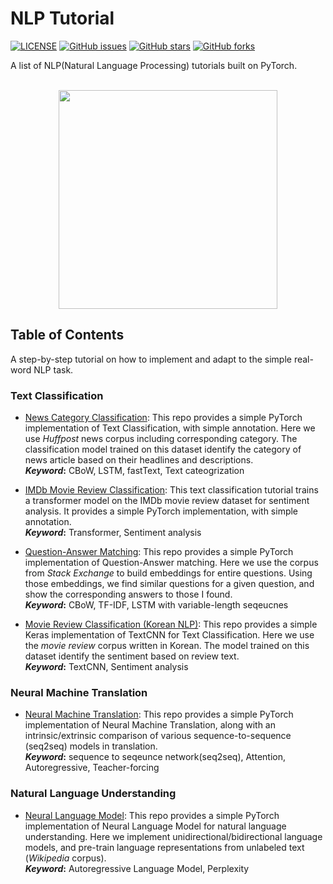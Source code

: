 # NLP Tutorial
[![LICENSE](https://img.shields.io/github/license/lyeoni/nlp-tutorial?style=flat-square)](https://github.com/lyeoni/nlp-tutorial/blob/master/LICENSE)
[![GitHub issues](https://img.shields.io/github/issues/lyeoni/nlp-tutorial?style=flat-square)](https://github.com/lyeoni/nlp-tutorial/issues)
[![GitHub stars](https://img.shields.io/github/stars/lyeoni/nlp-tutorial?style=flat-square&color=important)](https://github.com/lyeoni/nlp-tutorial/stargazers)
[![GitHub forks](https://img.shields.io/github/forks/lyeoni/nlp-tutorial?style=flat-square&color=blueviolet)](https://github.com/lyeoni/nlp-tutorial/network/members)

A list of NLP(Natural Language Processing) tutorials built on PyTorch.
<br><br>
<p align="center">
<img width="350" src="https://raw.githubusercontent.com/pytorch/pytorch/master/docs/source/_static/img/pytorch-logo-dark.png"  align="middle">
</p>

## Table of Contents
A step-by-step tutorial on how to implement and adapt to the simple real-word NLP task.


### Text Classification

- [News Category Classification](https://github.com/lyeoni/nlp-tutorial/tree/master/news-category-classifcation): This repo provides a simple PyTorch implementation of Text Classification, with simple annotation. Here we use _Huffpost_ news corpus including corresponding category. The classification model trained on this dataset identify the category of news article based on their headlines and descriptions.
<br>**_Keyword_:** CBoW, LSTM, fastText, Text cateogrization<br>

- [IMDb Movie Review Classification](https://github.com/lyeoni/nlp-tutorial/tree/master/text-classification-transformer): This text classification tutorial trains a transformer model on the IMDb movie review dataset for sentiment analysis. It provides a simple PyTorch implementation, with simple annotation.
<br>**_Keyword_:** Transformer, Sentiment analysis<br>

- [Question-Answer Matching](https://github.com/lyeoni/nlp-tutorial/tree/master/question-answer-matching): This repo provides a simple PyTorch implementation of Question-Answer matching. Here we use the corpus from _Stack Exchange_ to build embeddings for entire questions. Using those embeddings, we find similar questions for a given question, and show the corresponding answers to those I found.
<br>**_Keyword_:** CBoW, TF-IDF, LSTM with variable-length seqeucnes<br>

- [Movie Review Classification (Korean NLP)](https://github.com/lyeoni/nlp-tutorial/tree/master/movie-rating-classification): This repo provides a simple Keras implementation of TextCNN for Text Classification.
Here we use the _movie review_ corpus written in Korean. The model trained on this dataset identify the sentiment based on review text.
<br>**_Keyword_:** TextCNN, Sentiment analysis<br>

### Neural Machine Translation
- [Neural Machine Translation](https://github.com/lyeoni/nlp-tutorial/tree/master/neural-machine-translation): This repo provides a simple PyTorch implementation of Neural Machine Translation, along with an intrinsic/extrinsic comparison of various sequence-to-sequence (seq2seq) models in translation.
<br>**_Keyword_:** sequence to seqeunce network(seq2seq), Attention, Autoregressive, Teacher-forcing<br>

### Natural Language Understanding
- [Neural Language Model](https://github.com/lyeoni/pretraining-for-language-understanding): This repo provides a simple PyTorch implementation of Neural Language Model for natural language understanding.
Here we implement unidirectional/bidirectional language models, and pre-train language representations from unlabeled text (_Wikipedia_ corpus).
<br>**_Keyword_:** Autoregressive Language Model, Perplexity<br>

